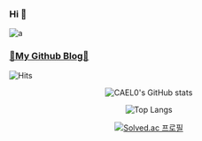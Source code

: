 ### Hi 👋

![a](https://img.shields.io/static/v1?label=🧊&message=<bbb>&color=<orange>)

### [🌟My Github Blog🌟](https://cael0.github.io/)

![Hits](https://hits.seeyoufarm.com/api/count/incr/badge.svg?url=https%3A%2F%2Fgithub.com%2FCAEL0&count_bg=%233A3462&title_bg=%2348919E&icon=apachespark.svg&icon_color=%23FFF9C6&title=hits%21&edge_flat=false)

<center>

![CAEL0's GitHub stats](https://github-readme-stats.vercel.app/api?username=CAEL0&show_icons=true&theme=tokyonight)

![Top Langs](https://github-readme-stats.vercel.app/api/top-langs/?username=CAEL0&layout=compact)

[![Solved.ac 프로필](http://mazassumnida.wtf/api/v2/generate_badge?boj=luciaholic)](https://solved.ac/luciaholic)

</center>

<!--
**CAEL0/CAEL0** is a ✨ _special_ ✨ repository because its `README.md` (this file) appears on your GitHub profile.

Here are some ideas to get you started:

- 🔭 I’m currently working on ...
- 🌱 I’m currently learning ...
- 👯 I’m looking to collaborate on ...
- 🤔 I’m looking for help with ...
- 💬 Ask me about ...
- 📫 How to reach me: ...
- 😄 Pronouns: ...
- ⚡ Fun fact: ...
-->
